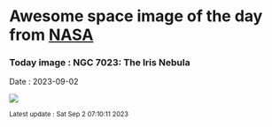 
# Awesome space image of the day from [NASA](https://api.nasa.gov/)

### Today image : NGC 7023: The Iris Nebula
Date : 2023-09-02

![](https://apod.nasa.gov/apod/image/2309/268_lorand_fenyes_iris_ngc7023_1024.jpg)

<small>Latest update : Sat Sep  2 07:10:11 2023</small>
        